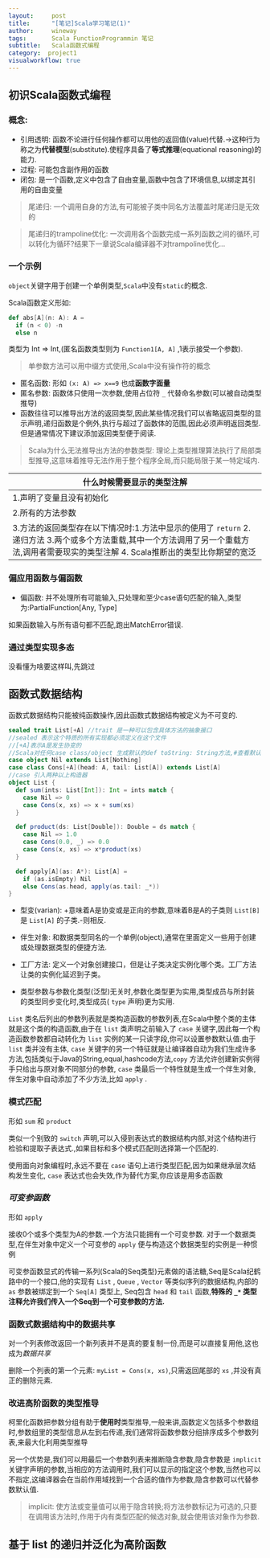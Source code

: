 ```yaml
---
layout:     post
title:      "[笔记]Scala学习笔记(1)"
author:     wineway
tags: 		Scala FunctionProgrammin 笔记
subtitle:   Scala函数式编程
category:  project1
visualworkflow: true
---
```

## 初识Scala函数式编程

### 概念:
- 引用透明: 函数不论进行任何操作都可以用他的返回值(value)代替.->这种行为称之为**代替模型**(substitute).使程序具备了**等式推理**(equational reasoning)的能力.
- 过程: 可能包含副作用的函数
- 闭包: 是一个函数,定义中包含了自由变量,函数中包含了环境信息,以绑定其引用的自由变量

> 尾递归: 一个调用自身的方法,有可能被子类中同名方法覆盖时尾递归是无效的

> 尾递归的trampoline优化: 一次调用各个函数完成一系列函数之间的循环,可以转化为循环?结果下一章说Scala编译器不对trampoline优化...

### 一个示例

`object`关键字用于创建一个单例类型,`Scala`中没有`static`的概念.

Scala函数定义形如:

```Scala
def abs[A](n: A): A =
  if (n < 0) -n
  else n
```
类型为 Int => Int,(匿名函数类型则为 `Function1[A, A]` ,1表示接受一个参数).

>单参数方法可以用中缀方式使用,Scala中没有操作符的概念

- 匿名函数: 形如 `(x: A) => x==9` 也成**函数字面量**
- 匿名参数: 函数体只使用一次参数,使用占位符 `_` 代替命名参数(可以被自动类型推导)
- 函数往往可以推导出方法的返回类型,因此某些情况我们可以省略返回类型的显示声明,递归函数是个例外,执行与超过了函数体的范围,因此必须声明返回类型.但是通常情况下建议添加返回类型便于阅读.

>Scala为什么无法推导出方法的参数类型: 理论上类型推理算法执行了局部类型推导,这意味着推导无法作用于整个程序全局,而只能局限于某一特定域内.

|**什么时候需要显示的类型注解**|
|---------------------|
|1.声明了变量且没有初始化|
|2.所有的方法参数|
|3.方法的返回类型存在以下情况时:1.方法中显示的使用了 `return` 2.递归方法 3.两个或多个方法重载,其中一个方法调用了另一个重载方法,调用者需要现实的类型注解 4. Scala推断出的类型比你期望的宽泛|


### 偏应用函数与偏函数

- 偏函数: 并不处理所有可能输入,只处理和至少case语句匹配的输入,类型为:PartialFunction[Any, Type]

如果函数输入与所有语句都不匹配,跑出MatchError错误.

### 通过类型实现多态

没看懂为啥要这样叫,先跳过

## 函数式数据结构

函数式数据结构只能被纯函数操作,因此函数式数据结构被定义为不可变的.
```Scala
sealed trait List[+A] //trait 是一种可以包含具体方法的抽象接口
//sealed 表示这个特质的所有实现都必须定义在这个文件
//[+A]表示A是发生协变的
//Scala对任何case class/object 生成默认的def toString: String方法,#查看默认的toString实现
case object Nil extends List[Nothing]
case class Cons[+A](head: A, tail: List[A]) extends List[A]
//case 引入两种以上构造器
object List {
  def sum(ints: List[Int]): Int = ints match {
    case Nil => 0
    case Cons(x, xs) => x + sum(xs)
  }

  def product(ds: List[Double]): Double = ds match {
    case Nil => 1.0
    case Cons(0.0, _) => 0.0
    case Cons(x, xs) => x*product(xs)
  }

  def apply[A](as: A*): List[A] =
    if (as.isEmpty) Nil
    else Cons(as.head, apply(as.tail: _*))
}
```
- 型变(varian): +意味着A是协变或是正向的参数,意味着B是A的子类则 `List[B]` 是 `List[A]` 的子类.-则相反.

- 伴生对象: 和数据类型同名的一个单例(object),通常在里面定义一些用于创建或处理数据类型的便捷方法.

- 工厂方法: 定义一个对象创建接口，但是让子类决定实例化哪个类。工厂方法让类的实例化延迟到子类。

- 类型参数与参数化类型(泛型)无关时,参数化类型更为实用,类型成员与所封装的类型同步变化时,类型成员( `type` 声明)更为实用.

`List` 类名后列出的参数列表就是类构造函数的参数列表,在Scala中整个类的主体就是这个类的构造函数,由于在 `list` 类声明之前输入了 `case` 关键字,因此每一个构造函数参数都自动转化为 `list` 实例的某一只读字段,你可以设置参数默认值.由于 `list` 类并没有主体, `case` 关键字的另一个特征就是让编译器自动为我们生成许多方法,包括类似于Java的String,equal,hashcode方法,`copy` 方法允许创建新实例得手只给出与原对象不同部分的参数, `case` 类最后一个特性就是生成一个伴生对象,伴生对象中自动添加了不少方法,比如 `apply` .

### 模式匹配

形如 `sum` 和 `product`

类似一个别致的 `switch` 声明,可以入侵到表达式的数据结构内部,对这个结构进行检验和提取子表达式.,如果目标和多个模式匹配则选择第一个匹配的.

使用面向对象编程时,永远不要在 `case` 语句上进行类型匹配,因为如果继承层次结构发生变化, `case` 表达式也会失效,作为替代方案,你应该是用多态函数

### ***可变参函数***

形如 `apply`

接收0个或多个类型为A的参数.一个方法只能拥有一个可变参数.
对于一个数据类型,在伴生对象中定义一个可变参的 `apply` 便与构造这个数据类型的实例是一种惯例

可变参函数显式的传输一系列(Scala的Seq类型)元素做的语法糖,Seq是Scala纪鹤路中的一个接口,他的实现有 `List` , `Queue` , `Vector` 等类似序列的数据结构,内部的 `as` 参数被绑定到一个 `Seq[A]` 类型上, Seq包含 `head` 和 `tail` 函数,**特殊的 `_*` 类型注释允许我们传入一个Seq到一个可变参数的方法.**

### 函数式数据结构中的数据共享

对一个列表修改返回一个新列表并不是真的要复制一份,而是可以直接复用他,这也成为*数据共享*

删除一个列表的第一个元素: `myList = Cons(x, xs)`,只需返回尾部的 `xs` ,并没有真正的删除元素.

### 改进高阶函数的类型推导

柯里化函数把参数分组有助于**使用时**类型推导,一般来讲,函数定义包括多个参数组时,参数组里的类型信息从左到右传递,我们通常将函数参数分组排序成多个参数列表,来最大化利用类型推导

另一个优势是,我们可以用最后一个参数列表来推断隐含参数,隐含参数是 `implicit` 关键字声明的参数,当相应的方法调用时,我们可以显示的指定这个参数,当然也可以不指定,这编译器会在当前作用域找到一个合适的值作为参数,隐含参数可以代替参数默认值.

>implicit: 使方法或变量值可以用于隐含转换;将方法参数标记为可选的,只要在调用该方法时,作用于内有类型匹配的候选对象,就会使用该对象作为参数.



## 基于 list 的递归并泛化为高阶函数

###
